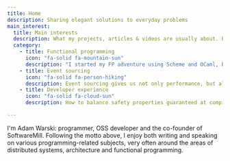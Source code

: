 ```yaml
---
title: Home
description: Sharing elegant solutions to everyday problems
main_interest:
  title: Main interests
  description: What my projects, articles & videos are usually about. But not only!
  category:
    - title: Functional programming
      icon: "fa-solid fa-mountain-sun"
      description: "I started my FP adventure using Scheme and OCaml, but I'm now a happy user of Scala: an elegant, safe and practical language combining functional and object-oriented programming."
    - title: Event sourcing
      icon: "fa-solid fa-person-hiking"
      description: Event sourcing gives us not only performance, but also makes sure important data doesn't disappear, and offers and interesting way of structuring code. It's usable both in the large, and in the small, which isn't so well known!
    - title: Developer experience
      icon: "fa-solid fa-cloud-sun"
      description: How to balance safety properties guaranteed at compile-time, with code readability and maintainability? Fundamental tradeoffs are not always obvious, and most popular approaches aren't always "the best".  

---
```

I'm Adam Warski: programmer, OSS developer and the co-founder of SoftwareMill. Following the motto above, I enjoy both writing and speaking on various programming-related subjects, very often around the areas of distributed systems, architecture and functional programming.
